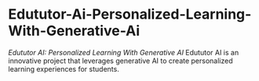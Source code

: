 # Edututor-Ai-Personalized-Learning-With-Generative-Ai
*Edututor AI: Personalized Learning With Generative AI*  Edututor AI is an innovative project that leverages generative AI to create personalized learning experiences for students.
